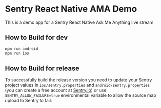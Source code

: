 # Sentry React Native AMA Demo

This is a demo app for a Sentry React Native Ask Me Anything live stream.

## How to Build for dev

```bash
npm run android
npm run ios
```

## How to Build for release

To successfully build the release version you need to update your Sentry project values in `ios/sentry.properties` and `android/sentry.properties` (you can create a free account at [Sentry.io](https://sentry.io/)) or use `SENTRY_ALLOW_FAILURE=true` environmental variable to allow the source map upload to Sentry to fail.
